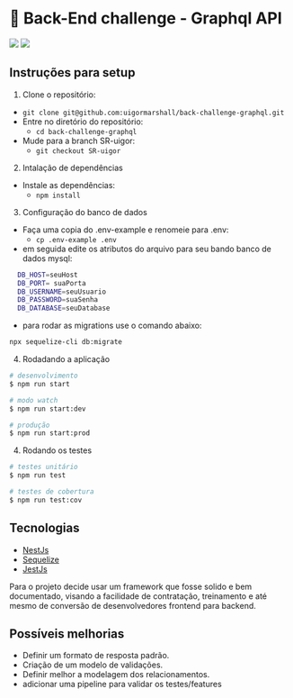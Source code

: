 # 👾 Back-End challenge - Graphql API
<a href="https://codeclimate.com/github/uigormarshall/back-challenge-graphql/maintainability"><img src="https://api.codeclimate.com/v1/badges/a1a4ebac5cb05a45735b/maintainability" /></a>
<a href="https://codeclimate.com/github/uigormarshall/back-challenge-graphql/test_coverage"><img src="https://api.codeclimate.com/v1/badges/a1a4ebac5cb05a45735b/test_coverage" /></a>

## Instruções para setup
1. Clone o repositório:
  * `git clone git@github.com:uigormarshall/back-challenge-graphql.git`
  * Entre no diretório do repositório:
    * `cd back-challenge-graphql`
  * Mude para a branch SR-uigor:
    * `git checkout SR-uigor`

2. Intalação de dependências
  * Instale as dependências:
    * `npm install`

3. Configuração do banco de dados
  * Faça uma copia do .env-example e renomeie para .env:
    * `cp .env-example .env`
  * em seguida edite os atributos do arquivo para seu bando banco de dados mysql:
  ```bash
    DB_HOST=seuHost
    DB_PORT= suaPorta
    DB_USERNAME=seuUsuario
    DB_PASSWORD=suaSenha
    DB_DATABASE=seuDatabase
  ```
  * para rodar as migrations use o comando abaixo:
  ```bash
  npx sequelize-cli db:migrate
  ```
    
4. Rodadando a aplicação
```bash
# desenvolvimento
$ npm run start

# modo watch
$ npm run start:dev

# produção
$ npm run start:prod
```

4. Rodando os testes

```bash
# testes unitário
$ npm run test

# testes de cobertura
$ npm run test:cov
```
## Tecnologias
-  [NestJs](https://nestjs.com/)
-  [Sequelize](https://nestjs.com/)
-  [JestJs](https://jestjs.io/pt-BR/)

Para o projeto decide usar um framework que fosse solido e bem documentado, visando a facilidade de contratação, treinamento e até mesmo de conversão de desenvolvedores frontend para backend. 

## Possíveis melhorias
- Definir um formato de resposta padrão.
- Criação de um modelo de validações.
- Definir melhor a modelagem dos relacionamentos.
- adicionar uma pipeline para validar os testes/features
